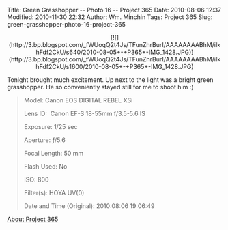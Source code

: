 Title: Green Grasshopper -- Photo 16 -- Project 365
Date: 2010-08-06 12:37
Modified: 2010-11-30 22:32
Author: Wm. Minchin
Tags: Project 365
Slug: green-grasshopper-photo-16-project-365

<div class="separator" style="clear: both; text-align: center;">

<p>
[![](http://3.bp.blogspot.com/_fWUoqQ2t4Js/TFunZhrBurI/AAAAAAAABhM/iIkhFdf2CkU/s640/2010-08-05+-+P365+-IMG_1428.JPG)](http://3.bp.blogspot.com/_fWUoqQ2t4Js/TFunZhrBurI/AAAAAAAABhM/iIkhFdf2CkU/s1600/2010-08-05+-+P365+-IMG_1428.JPG)

</div>

Tonight brought much excitement. Up next to the light was a bright green
grasshopper. He so conveniently stayed still for me to shoot him :)

> 
> <span style="color: #666666;">Model: </span>Canon EOS DIGITAL REBEL
> XSi
>
> <span style="color: #666666;">Lens ID: </span> Canon EF-S 18-55mm
> f/3.5-5.6 IS
>
> <span style="color: #666666;">Exposure: </span>1/25 sec
>
> <span style="color: #666666;">Aperture: </span>ƒ/5.6
>
> <span style="color: #666666;">Focal Length: </span>50 mm
>
> <span style="color: #666666;">Flash Used: </span>No
>
> <span style="color: #666666;">ISO: </span>800
>
> <span style="color: #666666;">Filter(s): </span>HOYA UV(0)
>
> <span style="color: #666666;">Date and Time
> (Original): </span>2010:08:06 19:06:49
>
> <p>

[About Project
365](http://blog.minchin.ca/2010/07/project-365-introduction.html)

